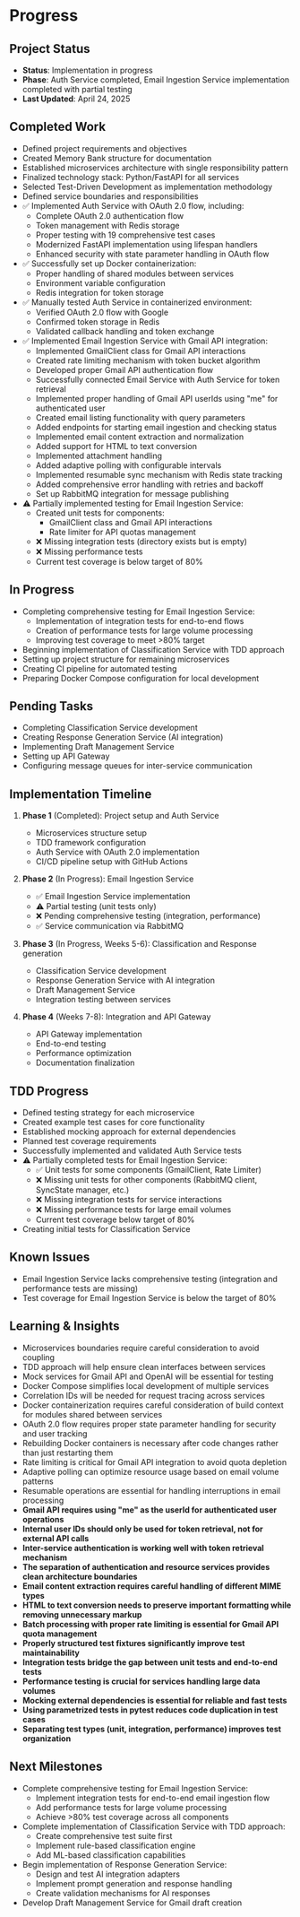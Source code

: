 # Progress

## Project Status
- **Status**: Implementation in progress
- **Phase**: Auth Service completed, Email Ingestion Service implementation completed with partial testing
- **Last Updated**: April 24, 2025

## Completed Work
- Defined project requirements and objectives
- Created Memory Bank structure for documentation
- Established microservices architecture with single responsibility pattern
- Finalized technology stack: Python/FastAPI for all services
- Selected Test-Driven Development as implementation methodology
- Defined service boundaries and responsibilities
- ✅ Implemented Auth Service with OAuth 2.0 flow, including:
  - Complete OAuth 2.0 authentication flow
  - Token management with Redis storage
  - Proper testing with 19 comprehensive test cases
  - Modernized FastAPI implementation using lifespan handlers
  - Enhanced security with state parameter handling in OAuth flow
- ✅ Successfully set up Docker containerization:
  - Proper handling of shared modules between services
  - Environment variable configuration
  - Redis integration for token storage
- ✅ Manually tested Auth Service in containerized environment:
  - Verified OAuth 2.0 flow with Google
  - Confirmed token storage in Redis
  - Validated callback handling and token exchange
- ✅ Implemented Email Ingestion Service with Gmail API integration:
  - Implemented GmailClient class for Gmail API interactions
  - Created rate limiting mechanism with token bucket algorithm
  - Developed proper Gmail API authentication flow
  - Successfully connected Email Service with Auth Service for token retrieval
  - Implemented proper handling of Gmail API userIds using "me" for authenticated user
  - Created email listing functionality with query parameters
  - Added endpoints for starting email ingestion and checking status
  - Implemented email content extraction and normalization
  - Added support for HTML to text conversion
  - Implemented attachment handling
  - Added adaptive polling with configurable intervals
  - Implemented resumable sync mechanism with Redis state tracking
  - Added comprehensive error handling with retries and backoff
  - Set up RabbitMQ integration for message publishing
- ⚠️ Partially implemented testing for Email Ingestion Service:
  - Created unit tests for components:
    - GmailClient class and Gmail API interactions
    - Rate limiter for API quotas management
  - ❌ Missing integration tests (directory exists but is empty)
  - ❌ Missing performance tests
  - Current test coverage is below target of 80%

## In Progress
- Completing comprehensive testing for Email Ingestion Service:
  - Implementation of integration tests for end-to-end flows
  - Creation of performance tests for large volume processing
  - Improving test coverage to meet >80% target
- Beginning implementation of Classification Service with TDD approach
- Setting up project structure for remaining microservices
- Creating CI pipeline for automated testing
- Preparing Docker Compose configuration for local development

## Pending Tasks
- Completing Classification Service development
- Creating Response Generation Service (AI integration)
- Implementing Draft Management Service
- Setting up API Gateway
- Configuring message queues for inter-service communication

## Implementation Timeline
1. **Phase 1** (Completed): Project setup and Auth Service
   - Microservices structure setup
   - TDD framework configuration
   - Auth Service with OAuth 2.0 implementation
   - CI/CD pipeline setup with GitHub Actions

2. **Phase 2** (In Progress): Email Ingestion Service
   - ✅ Email Ingestion Service implementation
   - ⚠️ Partial testing (unit tests only)
   - ❌ Pending comprehensive testing (integration, performance)
   - ✅ Service communication via RabbitMQ

3. **Phase 3** (In Progress, Weeks 5-6): Classification and Response generation
   - Classification Service development
   - Response Generation Service with AI integration
   - Draft Management Service
   - Integration testing between services

4. **Phase 4** (Weeks 7-8): Integration and API Gateway
   - API Gateway implementation
   - End-to-end testing
   - Performance optimization
   - Documentation finalization

## TDD Progress
- Defined testing strategy for each microservice
- Created example test cases for core functionality
- Established mocking approach for external dependencies
- Planned test coverage requirements
- Successfully implemented and validated Auth Service tests
- ⚠️ Partially completed tests for Email Ingestion Service:
  - ✅ Unit tests for some components (GmailClient, Rate Limiter)
  - ❌ Missing unit tests for other components (RabbitMQ client, SyncState manager, etc.)
  - ❌ Missing integration tests for service interactions
  - ❌ Missing performance tests for large email volumes
  - Current test coverage below target of 80%
- Creating initial tests for Classification Service

## Known Issues
- Email Ingestion Service lacks comprehensive testing (integration and performance tests are missing)
- Test coverage for Email Ingestion Service is below the target of 80%

## Learning & Insights
- Microservices boundaries require careful consideration to avoid coupling
- TDD approach will help ensure clean interfaces between services
- Mock services for Gmail API and OpenAI will be essential for testing
- Docker Compose simplifies local development of multiple services
- Correlation IDs will be needed for request tracing across services
- Docker containerization requires careful consideration of build context for modules shared between services
- OAuth 2.0 flow requires proper state parameter handling for security and user tracking
- Rebuilding Docker containers is necessary after code changes rather than just restarting them
- Rate limiting is critical for Gmail API integration to avoid quota depletion
- Adaptive polling can optimize resource usage based on email volume patterns
- Resumable operations are essential for handling interruptions in email processing
- **Gmail API requires using "me" as the userId for authenticated user operations**
- **Internal user IDs should only be used for token retrieval, not for external API calls**
- **Inter-service authentication is working well with token retrieval mechanism**
- **The separation of authentication and resource services provides clean architecture boundaries**
- **Email content extraction requires careful handling of different MIME types**
- **HTML to text conversion needs to preserve important formatting while removing unnecessary markup**
- **Batch processing with proper rate limiting is essential for Gmail API quota management**
- **Properly structured test fixtures significantly improve test maintainability**
- **Integration tests bridge the gap between unit tests and end-to-end tests**
- **Performance testing is crucial for services handling large data volumes**
- **Mocking external dependencies is essential for reliable and fast tests**
- **Using parametrized tests in pytest reduces code duplication in test cases**
- **Separating test types (unit, integration, performance) improves test organization**

## Next Milestones
- Complete comprehensive testing for Email Ingestion Service:
  - Implement integration tests for end-to-end email ingestion flow
  - Add performance tests for large volume processing
  - Achieve >80% test coverage across all components
- Complete implementation of Classification Service with TDD approach:
  - Create comprehensive test suite first
  - Implement rule-based classification engine
  - Add ML-based classification capabilities
- Begin implementation of Response Generation Service:
  - Design and test AI integration adapters
  - Implement prompt generation and response handling
  - Create validation mechanisms for AI responses
- Develop Draft Management Service for Gmail draft creation